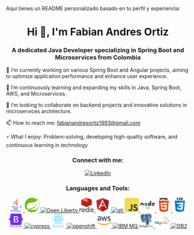 
Aquí tienes un README personalizado basado en tu perfil y experiencia:

<h1 align="center">Hi 👋, I'm Fabian Andres Ortiz</h1> <h3 align="center">A dedicated Java Developer specializing in Spring Boot and Microservices from Colombia</h3>
🔭 I’m currently working on various Spring Boot and Angular projects, aiming to optimize application performance and enhance user experience.

🌱 I’m continuously learning and expanding my skills in Java, Spring Boot, AWS, and Microservices.

👯 I’m looking to collaborate on backend projects and innovative solutions in microservices architecture.

📫 How to reach me: fabianandresortiz1993@gmail.com

⚡ What I enjoy: Problem-solving, developing high-quality software, and continuous learning in technology

<h3 align="center">Connect with me:</h3>
<div align="center">

[![LinkedIn](https://img.shields.io/badge/LinkedIn-0077B5?style=for-the-badge&logo=linkedin&logoColor=white)](https://www.linkedin.com/in/fabian-andres-ortiz-valiente-26b130127/)


</div>


<h3 align="center">Languages and Tools:</h3>

<p align="center"> 
  <a href="https://www.java.com" target="_blank"> 
    <img src="https://raw.githubusercontent.com/devicons/devicon/master/icons/java/java-original.svg" alt="java" width="40" height="40"/> 
  </a>
  <a href="https://spring.io/projects/spring-boot" target="_blank"> 
    <img src="https://raw.githubusercontent.com/devicons/devicon/master/icons/spring/spring-original.svg" alt="spring boot" width="40" height="40"/> 
  </a> 
<a href="https://openliberty.io/" target="_blank"> 
  <img src="https://openliberty.io/img/twitter_card.jpg" alt="Open Liberty" width="40" height="40"/> 
</a>


  <a href="https://redis.io/" target="_blank"> 
    <img src="https://raw.githubusercontent.com/devicons/devicon/master/icons/redis/redis-original-wordmark.svg" alt="redis" width="40" height="40"/> 
  </a>
  <a href="https://angular.io/" target="_blank"> 
    <img src="https://raw.githubusercontent.com/devicons/devicon/master/icons/angularjs/angularjs-original.svg" alt="angular" width="40" height="40"/> 
  </a> 
  <a href="https://git-scm.com/" target="_blank"> 
    <img src="https://www.vectorlogo.zone/logos/git-scm/git-scm-icon.svg" alt="git" width="40" height="40"/> 
  </a>
  <a href="https://developer.mozilla.org/en-US/docs/Web/JavaScript" target="_blank"> 
    <img src="https://raw.githubusercontent.com/devicons/devicon/master/icons/javascript/javascript-original.svg" alt="javascript" width="40" height="40"/> 
  </a> 
  <a href="https://nodejs.org/" target="_blank"> 
    <img src="https://raw.githubusercontent.com/devicons/devicon/master/icons/nodejs/nodejs-original-wordmark.svg" alt="node.js" width="40" height="40"/> 
  </a>
  <a href="https://www.w3.org/html/" target="_blank"> 
    <img src="https://raw.githubusercontent.com/devicons/devicon/master/icons/html5/html5-original-wordmark.svg" alt="html5" width="40" height="40"/> 
  </a>
  <a href="https://www.w3schools.com/css/" target="_blank"> 
    <img src="https://raw.githubusercontent.com/devicons/devicon/master/icons/css3/css3-original-wordmark.svg" alt="css3" width="40" height="40"/> 
  </a>
  <a href="https://getbootstrap.com/" target="_blank"> 
    <img src="https://raw.githubusercontent.com/devicons/devicon/master/icons/bootstrap/bootstrap-plain-wordmark.svg" alt="bootstrap" width="40" height="40"/> 
  </a> 
  <a href="https://www.cypress.io/" target="_blank"> 
    <img src="https://avatars.githubusercontent.com/u/8908513?s=200&v=4" alt="cypress" width="40" height="40"/>
  </a> 
  <a href="https://reactjs.org/" target="_blank"> 
    <img src="https://raw.githubusercontent.com/devicons/devicon/master/icons/react/react-original-wordmark.svg" alt="react" width="40" height="40"/> 
  </a>
  <a href="https://www.openshift.com/" target="_blank"> 
    <img src="https://www.vectorlogo.zone/logos/openshift/openshift-icon.svg" alt="openshift" width="40" height="40"/> 
  </a>
  <a href="https://aws.amazon.com/" target="_blank"> 
    <img src="https://raw.githubusercontent.com/devicons/devicon/master/icons/amazonwebservices/amazonwebservices-original-wordmark.svg" alt="AWS" width="40" height="40"/> 
  </a> 
  <a href="https://www.ibm.com/products/mq" target="_blank"> 
    <img src="https://media.licdn.com/dms/image/C4D12AQEVn0_WIaZ-IQ/article-cover_image-shrink_720_1280/0/1593766791164?e=2147483647&v=beta&t=gMWwLb5pM_RRpGOFB0fBOKVshUwBT7OT8wgW5hK7gTk" alt="IBM MQ" width="40" height="40"/>
  </a>

  <a href="https://www.postgresql.org/" target="_blank"> 
    <img src="https://raw.githubusercontent.com/devicons/devicon/master/icons/postgresql/postgresql-original-wordmark.svg" alt="postgresql" width="40" height="40"/> 
  </a>
  <a href="https://www.mysql.com/" target="_blank"> 
    <img src="https://raw.githubusercontent.com/devicons/devicon/master/icons/mysql/mysql-original-wordmark.svg" alt="mysql" width="40" height="40"/> 
  </a> 
<a href="https://www.ibm.com/products/db2" target="_blank"> 
  <img src="https://www.bacula.lat/wp-content/uploads/2019/05/db2logo.png" alt="DB2" width="40" height="40"/> 
</a>

</p>

